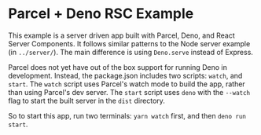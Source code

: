 # Parcel + Deno RSC Example

This example is a server driven app built with Parcel, Deno, and React Server Components. It follows similar patterns to the Node server example (in `../server/`). The main difference is using `Deno.serve` instead of Express.

Parcel does not yet have out of the box support for running Deno in development. Instead, the package.json includes two scripts: `watch`, and `start`. The `watch` script uses Parcel's watch mode to build the app, rather than using Parcel's dev server. The `start` script uses `deno` with the `--watch` flag to start the built server in the `dist` directory.

So to start this app, run two terminals: `yarn watch` first, and then `deno run start`.
